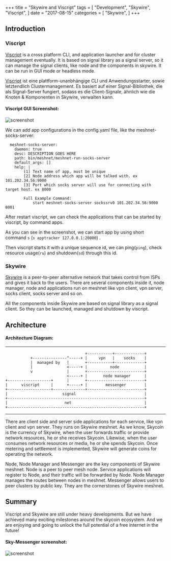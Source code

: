 +++
title = "Skywire and Viscript"
tags = [
    "Development",
    "Skywire",
    "Viscript",
]
date = "2017-08-15"
categories = [
    "Skywire",
]
+++
## Introduction

### Viscript

[Viscript](https://github.com/skycoin/viscript) is a cross platform CLI, and application launcher and for cluster management eventually. It is based on signal library as a signal server, so it can manage the signal clients, like node and the components in skywire. It can be run in GUI mode or headless mode.

[Viscript](https://github.com/skycoin/viscript) ist eine plattform-unanbhängige CLI und Anwendungsstarter, sowie letztendlich Clustermanagement. Es basiert auf einer Signal-Bibliothek, die als Signal-Server fungiert, sodass es die Client-Signale, ähnlich wie die Knoten & Komponenten in Skywire, verwalten kann.

#### Viscript GUI Screenshot:

![screenshot](viscript.jpeg)

We can add app configurations in the config.yaml file, like the meshnet-socks-server:

```
  meshnet-socks-server:
    daemon: true
    desc: DESCRIPTION GOES HERE
    path: bin/meshnet/meshnet-run-socks-server
    default_args: []
    help: |
        [1] Text name of app, must be unique
        [2] Node address which app will be talked with. ex 101.202.34.56:9000
        [3] Port which socks server will use for connecting with target host. ex 8000

        Full Example Command:
            start meshnet-socks-server sockssrv0 101.202.34.56:9000 8001
```

After restart viscript, we can check the applications that can be started by viscript, by command apps.

As you can see in the screenshot, we can start app by using short command `s` (`s apptracker 127.0.0.1:20000`) .

Then viscript starts it with a unique sequence id, we can ping(`ping`), check resource usage(`ru`) and shutdown(`sd`) through this id.

### Skywire

[Skywire](https://github.com/skycoin/skywire) is a peer-to-peer alternative network that takes control from ISPs and gives it back to the users. There are several components inside it, node manager, node and applications run on meshnet like vpn client, vpn server, socks client, socks server and so on.

All the components inside Skywire are based on signal library as a signal client. So they can be launched, managed and shutdown by viscript.

## Architecture

#### Architecture Diagram:

------

```
                                   +-----------+-------------+
           +---------------^-----+ |     vpn   |    socks    |
           |  managed by   |       +-----------+-------------+
           |               <-----+ |          node           |
           v               |       +-------------------------+
                           <-----+ |       node manager      |
+-------------------+      |       +-------------------------+
|      viscript     |      +-----+ |        messenger        |
+-------------------+--------------+-------------------------+
|                        signal                              |
+------------------------------------------------------------+
|                         net                                |
+------------------------------------------------------------+
```

------

There are client side and server side applications for each service, like vpn client and vpn server. They runs on Skywire meshnet. As we know, Skycoin is the currency of Skywire, when the user forwards traffic or provide network resources, he or she receives Skycoin. Likewise, when the user consumes network resources or media, he or she spends Skycoin. Once metering and settlement is implemented, Skywire will generate coins for operating the network.

Node, Node Manager and Messenger are the key components of Skywire meshnet. Node is a peer to peer mesh node. Service applications will register to Node, and their traffic will be forwarded by Node. Node Manager manages the routes between nodes in meshnet. Messenger allows users to peer clusters by public key. They are the cornerstones of Skywire meshnet.

## Summary

Viscript and Skywire are still under heavy developments. But we have achieved many exciting milestones around the skycoin ecosystem. And we are enjoying and going to unlock the full potential of a free internet in the future!

#### Sky-Messenger screenshot:

![screenshot](messenger.png)
